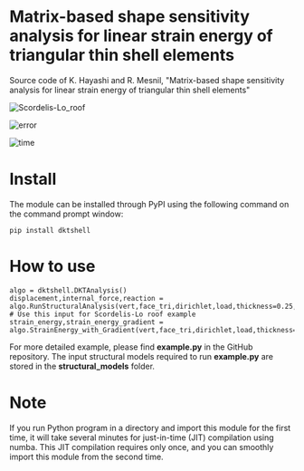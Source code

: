 # Matrix-based shape sensitivity analysis for linear strain energy of triangular thin shell elements
Source code of K. Hayashi and R. Mesnil, "Matrix-based shape sensitivity analysis for linear strain energy of triangular thin shell elements"

![Scordelis-Lo_roof](https://github.com/user-attachments/assets/b7fa99fa-64d8-4f07-8e60-03429ec137a9)

![error](https://github.com/user-attachments/assets/235b22e0-78a4-47cc-af58-0a26ca94412c)

![time](https://github.com/user-attachments/assets/fc7cdea5-4d8e-4c52-942e-8600a498c85e)


# Install
The module can be installed through PyPI using the following command on the command prompt window:
```
pip install dktshell
```

# How to use
```
algo = dktshell.DKTAnalysis()
displacement,internal_force,reaction = algo.RunStructuralAnalysis(vert,face_tri,dirichlet,load,thickness=0.25,elastic_modulus=4.32e8,poisson_ratio=0.0) # Use this input for Scordelis-Lo roof example
strain_energy,strain_energy_gradient = algo.StrainEnergy_with_Gradient(vert,face_tri,dirichlet,load,thickness=1,elastic_modulus=1,poisson_ratio=0.25)
```

For more detailed example, please find **example.py** in the GitHub repository.
The input structural models required to run **example.py** are stored in the **structural_models** folder.

# Note
If you run Python program in a directory and import this module for the first time, it will take several minutes for just-in-time (JIT) compilation using numba.
This JIT compilation requires only once, and you can smoothly import this module from the second time.
